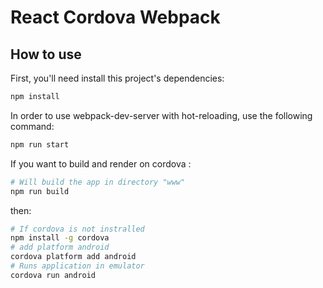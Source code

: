 # React Cordova Webpack

## How to use

First, you'll need install this project's dependencies:
```bash
npm install
```

In order to use webpack-dev-server with hot-reloading, use the following command:
```bash
npm run start
```

If you want to build and render on cordova :

```bash
# Will build the app in directory "www"
npm run build
```

then:
```bash
# If cordova is not instralled
npm install -g cordova
# add platform android
cordova platform add android
# Runs application in emulator
cordova run android
```
